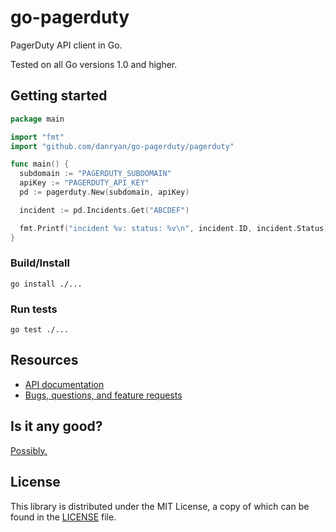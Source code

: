 # go-pagerduty

PagerDuty API client in Go.

Tested on all Go versions 1.0 and higher.

## Getting started

```go
package main

import "fmt"
import "github.com/danryan/go-pagerduty/pagerduty"

func main() {
  subdomain := "PAGERDUTY_SUBDOMAIN"
  apiKey := "PAGERDUTY_API_KEY"
  pd := pagerduty.New(subdomain, apiKey)

  incident := pd.Incidents.Get("ABCDEF")

  fmt.Printf("incident %v: status: %v\n", incident.ID, incident.Status)
}
```

### Build/Install

```
go install ./...
```

### Run tests

```
go test ./...
```

## Resources

* [API documentation](http://godoc.org/github.com/danryan/go-pagerduty)
* [Bugs, questions, and feature requests](https://github.com/danryan/hal/issues)

## Is it any good?

[Possibly.](http://news.ycombinator.com/item?id=3067434)

## License

This library is distributed under the MIT License, a copy of which can be found in the [LICENSE](LICENSE) file.
